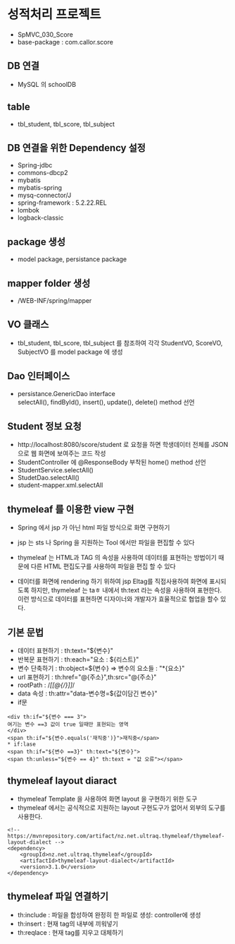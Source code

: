 # 성적처리 프로젝트
* SpMVC_030_Score
* base-package : com.callor.score

## DB 연결
* MySQL 의 schoolDB

## table
* tbl_student, tbl_score, tbl_subject

## DB 연결을 위한 Dependency 설정
* Spring-jdbc
* commons-dbcp2
* mybatis
* mybatis-spring
* mysq-connector/J
* spring-framework : 5.2.22.REL
* lombok
* logback-classic

## package 생성
* model package, persistance package 

## mapper folder 생성
* /WEB-INF/spring/mapper

## VO 클래스
* tbl_student, tbl_score, tbl_subject 를 참조하여 각각 StudentVO, ScoreVO, SubjectVO 를 model package 에 생성

## Dao 인터페이스
* persistance.GenericDao interface  
selectAll(), findById(), insert(), update(), delete() method 선언

## Student 정보 요청
* http://localhost:8080/score/student 로 요청을 하면 학생데이터 전체를 JSON 으로 웹 화면에 보여주는 코드 작성
* StudentController 에 @ResponseBody 부착된  home() method 선언
* StudentService.selectAll()
* StudetDao.selectAll()
* student-mapper.xml.selectAll

## thymeleaf 를 이용한 view 구현
* Spring 에서 jsp 가 아닌 html 파일 방식으로 화면 구현하기
* jsp 는 sts 나 Spring 을 지원하는 Tool 에서만 파일을 편집할 수 있다
* thymeleaf 는 HTML과 TAG 의 속성을 사용하여 데이터를 표현하는 방법이기 때문에 다른 HTML 편집도구를 사용하여 파일을 편집 할 수 있다

* 데이터를 화면에 rendering 하기 위하여 jsp Eltag를 직접사용하여
 화면에 표시되도록 하지만, thymeleaf 는 taㅎ 내에서 th:text 라는 속성을 사용하여 표현한다. 이런 방식으로 데이터를 표현하면 디자이너와 개발자가 효율적으로 협업을 할수 있다.

## 기본 문법 
* 데이터 표현하기 : th:text="${변수}"
* 반복문 표현하기 : th:each="요소 : ${리스트}"
* 변수 단축하기 : th:object=${변수} => 변수의 요소들 : "*{요소}"
* url 표현하기 : th:href="@{주소}",th:src="@{주소}"
* rootPath : /*[[@{/}]]*/
* data 속성 : th:attr="data-변수명=${값이담긴 변수}"
* if문 
```
<div th:if="${변수 === 3">
여기는 변수 ==3 값이 true 일때만 표현되는 영역
</div>
<span th:if="${변수.equals('재직중')}">재직중</span>
* if:lase
<span th:if="${변수 ==3}" th:text="${변수}"> 
<span th:unless="${변수 == 4}" th:text = "값 오류"></span>
```

## thymeleaf layout diaract

* thymeleaf Template 을 사용하여 화면 layout 을 구현하기 위한 도구
* thymeleaf 에서는 공식적으로 지원하는 layout 구현도구가 없어서 외부의 도구를 사용한다.
```
<!-- https://mvnrepository.com/artifact/nz.net.ultraq.thymeleaf/thymeleaf-layout-dialect -->
<dependency>
    <groupId>nz.net.ultraq.thymeleaf</groupId>
    <artifactId>thymeleaf-layout-dialect</artifactId>
    <version>3.1.0</version>
</dependency>
```

## thymeleaf 파일 연결하기
* th:include : 파일을 합성하여 완정히 한 파일로 생성:  controller에 생성
* th:insert : 현재 tag의 내부에 끼워넣기
* th:reqlace : 현재 tag를 지우고 대체하기